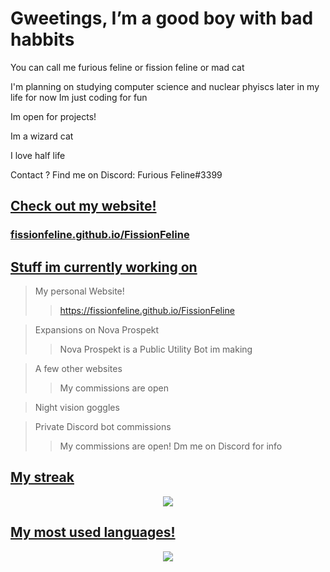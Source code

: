 # Gweetings, I’m a good boy with bad habbits

You can call me furious feline or fission feline or mad cat 

I'm planning on studying computer science and nuclear phyiscs later in my life for now Im just coding for fun
 
Im open for projects!
 
Im a wizard cat

I love half life

Contact ? Find me on Discord: Furious Feline#3399

<h2><u>Check out my website!</u></h2>
    <a href="https://fissionfeline.github.io/FissionFeline/"><h3>fissionfeline.github.io/FissionFeline</h3></a>
<h2><u>Stuff im currently working on</u></h2>

> My personal Website!
> > https://fissionfeline.github.io/FissionFeline

> Expansions on Nova Prospekt 
> > Nova Prospekt is a Public Utility Bot im making

> A few other websites
> > My commissions are open

> Night vision goggles 

> Private Discord bot commissions
>> My commissions are open! Dm me on Discord for info

<u><h2>My streak</h2></u>
<p align="center">
    <a href="https://fissionfeline.github.io/FissionFeline/"><img src="https://github-readme-streak-stats.herokuapp.com?user=FissionFeline&theme=tokyonight"/></a>
</p>

<u><h2>My most used languages!</h2></u>
<p align="center">
    <a href="https://fissionfeline.github.io/FissionFeline/"><img src="https://github-readme-stats.vercel.app/api/top-langs/?username=FissionFeline&langs_count=5&theme=tokyonight"/></a>
</p>

<!---
meow
--->
